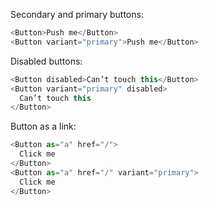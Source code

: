 Secondary and primary buttons:

```js padded
<Button>Push me</Button>
<Button variant="primary">Push me</Button>
```

Disabled buttons:

```js padded
<Button disabled>Can’t touch this</Button>
<Button variant="primary" disabled>
  Can’t touch this
</Button>
```

Button as a link:

```js padded
<Button as="a" href="/">
  Click me
</Button>
<Button as="a" href="/" variant="primary">
  Click me
</Button>
```
